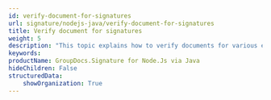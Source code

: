 ```yaml
---
id: verify-document-for-signatures
url: signature/nodejs-java/verify-document-for-signatures
title: Verify document for signatures
weight: 5
description: "This topic explains how to verify documents for various electronic signatures with GroupDocs.Signature API."
keywords: 
productName: GroupDocs.Signature for Node.Js via Java 
hideChildren: False
structuredData:
    showOrganization: True
---
```

